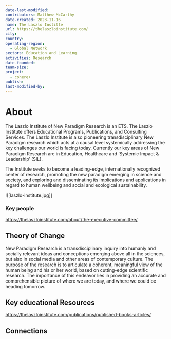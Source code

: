 ```yaml
---
date-last-modified: 
contributors: Matthew McCarthy
date-created: 2023-11-16
name: The Laszlo Institte
url: https://thelaszloinstitute.com/
city: 
country: 
operating-region:
  - Global Network
sectors: Education and Learning
activities: Research
date-founded: 
team-size: 
project:
  - cohere+
publish: 
last-modified-by:
---
```


# About 

The Laszlo Institute of New Paradigm Research is an ETS. The Laszlo Institute offers Educational Programs, Publications, and Consulting Services. The Laszlo Institute is also pioneering transdisciplinary New Paradigm research which acts at a causal level systemically addressing the key challenges our world is facing today. Currently our key areas of New Paradigm Research are in Education, Healthcare and ‘Systemic Impact & Leadership’ (SIL).

The Institute seeks to become a leading-edge, internationally recognized center of research, promoting the new paradigm emerging in science and society, and exploring and disseminating its implications and applications in regard to human wellbeing and social and ecological sustainability.


![[laszlo-institute.jpg]]
### Key people 

https://thelaszloinstitute.com/about/the-executive-committee/
## Theory of Change 

New Paradigm Research is a transdisciplinary inquiry into humanly and socially relevant ideas and conceptions emerging above all in the sciences, but also in social media and other areas of contemporary culture. The purpose of the research is to articulate a coherent, meaningful view of the human being and his or her world, based on cutting-edge scientific research. The importance of this endeavor lies in providing an accurate and comprehensible picture of where we are today, and where we could be heading tomorrow.
## Key educational Resources 

https://thelaszloinstitute.com/publications/published-books-articles/
## Connections 


